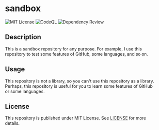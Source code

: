 # sandbox

[![MIT License](http://img.shields.io/badge/license-MIT-blue.svg?style=flat)](LICENSE) [![CodeQL](https://github.com/Okabe-Junya/sandbox/actions/workflows/codeql.yml/badge.svg)](https://github.com/Okabe-Junya/sandbox/actions/workflows/codeql.yml) [![Dependency Review](https://github.com/Okabe-Junya/sandbox/actions/workflows/dependency-review.yml/badge.svg)](https://github.com/Okabe-Junya/sandbox/actions/workflows/dependency-review.yml)

## Description

This is a sandbox repository for any purpose. For example, I use this repository to test some features of GitHub, some languages, and so on.

## Usage

This repository is not a library, so you can't use this repository as a library. Perhaps, this repository is useful for you to learn some features of GitHub or some languages.

## License

This repository is published under MIT License. See [LICENSE](LICENSE) for more details.
